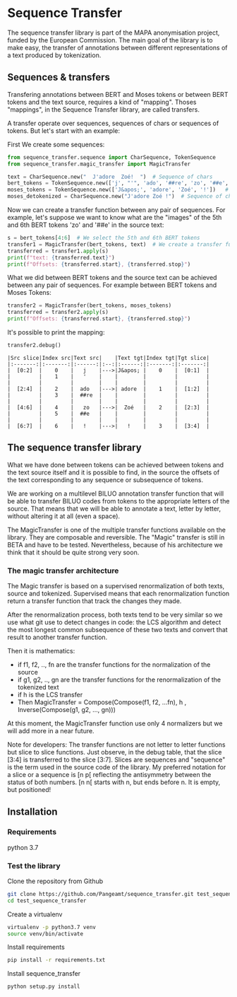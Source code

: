 # Sequence Transfer

The sequence transfer library is part of the MAPA anonymisation project, funded by the European Commission.
The main goal of the library is to make easy, the transfer of annotations between different representations of a text produced by tokenization. 


## Sequences & transfers 
Transfering annotations between BERT and Moses tokens or between BERT tokens and the text source, requires a kind of "mapping". Thoses "mappings", in the Sequence Transfer library, are called transfers.

A transfer operate over sequences, sequences of chars or sequences of tokens. But let's start with an example:


First We create some sequences:

```python
from sequence_transfer.sequence import CharSequence, TokenSequence
from sequence_transfer.magic_transfer import MagicTransfer

text = CharSequence.new("  J'adore  Zoé!  ")  # Sequence of chars
bert_tokens = TokenSequence.new(['j', "'", 'ado', '##re', 'zo', '##e', '!'])  # Sequence of tokens
moses_tokens = TokenSequence.new(['J&apos;', 'adore', 'Zoé', '!'])   # Sequence of tokens
moses_detokenized = CharSequence.new("J'adore Zoé !")  # Sequence of chars

```

Now we can create a transfer function between any pair of sequences. For example, let's suppose we want to know what are the "images" of the  5th and 6th BERT tokens 'zo' and '##e' in the source text:

```python
s = bert_tokens[4:6]  # We select the 5th and 6th BERT tokens
transfer1 = MagicTransfer(bert_tokens, text)  # We create a transfer function
transferred = transfer1.apply(s)
print(f"text: {transferred.text}")
print(f"Offsets: {transferred.start}, {transferred.stop}")
```

What we did between BERT tokens and the source text can be achieved between any pair of sequences. For example between BERT tokens and Moses Tokens:

```python
transfer2 = MagicTransfer(bert_tokens, moses_tokens) 
transferred = transfer2.apply(s)
print(f"Offsets: {transferred.start}, {transferred.stop}")
```

It's possible to print the mapping:

```python
transfer2.debug()
```

```
|Src slice|Index src|Text src|    |Text tgt|Index tgt|Tgt slice|
|:-------:|:-------:|:------:|:--:|:------:|:-------:|:-------:|
|  [0:2]  |    0    |   j    |--->|J&apos; |    0    |  [0:1]  |
|         |    1    |   '    |    |        |         |         |
|         |         |        |    |        |         |         |
|  [2:4]  |    2    |  ado   |--->| adore  |    1    |  [1:2]  |
|         |    3    |  ##re  |    |        |         |         |
|         |         |        |    |        |         |         |
|  [4:6]  |    4    |   zo   |--->|  Zoé   |    2    |  [2:3]  |
|         |    5    |  ##e   |    |        |         |         |
|         |         |        |    |        |         |         |
|  [6:7]  |    6    |   !    |--->|   !    |    3    |  [3:4]  |
```


## The sequence transfer library

What we have done between tokens can be achieved between tokens and the text source itself and it is possible to find, in the source the offsets of the text corresponding to any sequence or subsequence of tokens.

We are working on a multilevel BILUO annotation transfer function that will be able to transfer BILUO codes from tokens to the appropriate letters of the source. That means that we will be able to annotate a text, letter by letter, without altering it at all (even a space).

The MagicTransfer is one of the multiple transfer functions available on the library. They are composable and reversible.
The "Magic" transfer is still in BETA and have to be tested. Nevertheless, because of his architecture we think that it should be quite strong very soon.

### The magic transfer architecture
The Magic transfer is based on a supervised renormalization of both texts, source and tokenized. Supervised means that each renormalization function return a transfer function that track the changes they made.

After the renormalization process, both texts tend to be very similar so we use what git use to detect changes in code: the LCS algorithm and detect the most longest common subsequence of these two texts and convert that result to another transfer function.

Then it is mathematics:
- if f1, f2, .., fn are the transfer functions for the normalization of the source
- if g1, g2, .., gn are  the transfer functions for the renormalization of the tokenized text
- if h is the LCS transfer
- Then MagicTransfer = Compose(Compose(f1, f2, ...fn), h , Inverse(Compose(g1, g2, ..., gn)))

At this moment, the MagicTransfer function use only 4 normalizers but we will add more in a near future.

Note for developers: The transfer functions are not letter to letter functions but slice to slice functions. Just observe, in the debug table, that the slice [3:4] is transferred to the slice [3:7]. Slices are sequences and "sequence" is the term used in the source code of the library. My preferred notation for a slice or a sequence is [n p[ reflecting the antisymmetry between the status of both numbers. [n n[ starts with n, but ends before n. It is empty, but positioned!

## Installation

### Requirements
python 3.7

### Test the library
Clone the repository from Github
```BASH
git clone https://github.com/Pangeamt/sequence_transfer.git test_sequence_transfer
cd test_sequence_transfer
```

Create a virtualenv

```BASH
virtualenv -p python3.7 venv
source venv/bin/activate
```

Install requirements
```BASH
pip install -r requirements.txt
```

Install sequence_transfer
```BASH
python setup.py install
```
